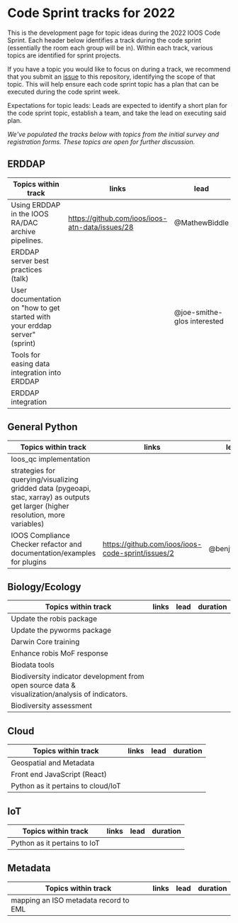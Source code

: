 # Code Sprint tracks for 2022

This is the development page for topic ideas during the 2022 IOOS Code Sprint. Each header below identifies a track during the code sprint (essentially the room each group will be in). Within each track, various topics are identified for sprint projects.

If you have a topic you would like to focus on during a track, we recommend that you submit an [issue](https://github.com/ioos/ioos-code-sprint/issues/new?assignees=&labels=&template=code-sprint-project-proposal.md&title=Project+title) to this repository, identifying the scope of that topic. This will help ensure each code sprint topic has a plan that can be executed during the code sprint week. 

Expectations for topic leads: Leads are expected to identify a short plan for the code sprint topic, establish a team, and take the lead on executing said plan. 

*We've populated the tracks below with topics from the initial survey and registration forms. These topics are open for further discussion.*

## ERDDAP
|**Topics within track**|**links**|**lead**|**duration**|
|---------------|---------|--------|------|
| Using ERDDAP in the IOOS RA/DAC archive pipelines. | https://github.com/ioos/ioos-atn-data/issues/28 | @MathewBiddle | 6 hrs? |
| ERDDAP server best practices (talk) |  |  |  |
| User documentation on "how to get started with your erddap server" (sprint) |  | @joe-smithe-glos interested |  |
| Tools for easing data integration into ERDDAP |  |  |  |
| ERDDAP integration |  |  |  |

## General Python
|**Topics within track**|**links**|**lead**|**duration**|
|---------------|---------|--------|-----|
| Ioos_qc implementation |  |  |  |
| strategies for querying/visualizing gridded data (pygeoapi, stac, xarray) as outputs get larger (higher resolution, more variables) |  |  |  |
| IOOS Compliance Checker refactor and documentation/examples for plugins | https://github.com/ioos/ioos-code-sprint/issues/2 | @benjwadams | | 


## Biology/Ecology
|**Topics within track**|**links**|**lead**|**duration**|
|---------------|---------|--------|-----|
| Update the robis package |  |  |  |
| Update the pyworms package |  |  |  |
| Darwin Core training |  |  |  |
| Enhance robis MoF response |  |  |  |
| Biodata tools |  |  |  |
| Biodiversity indicator development from open source data & visualization/analysis of indicators. |  |  |  |
| Biodiversity assessment |  |  |  |

## Cloud
|**Topics within track**|**links**|**lead**|**duration**|
|---------------|---------|--------|----|
| Geospatial and Metadata |  |  |  |
| Front end JavaScript (React) |  |  |  |
| Python as it pertains to cloud/IoT |  |  |  |

## IoT
|**Topics within track**|**links**|**lead**|**duration**|
|---------------|---------|--------|----|
| Python as it pertains to IoT |  |  |  |

## Metadata
|**Topics within track**|**links**|**lead**|**duration**|
|---------------|---------|--------|-----|
| mapping an ISO metadata record to EML |  |  |  |
